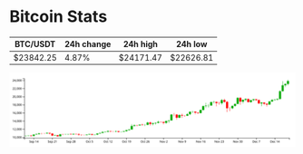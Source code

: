 # Bitcoin Stats

BTC/USDT|24h change|24h high|24h low|
|---|---|---|---|
|$23842.25|4.87%|$24171.47|$22626.81|

<img src="./chart.svg">
